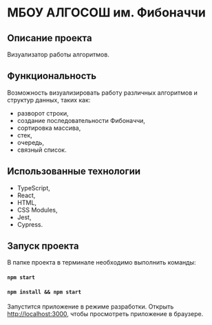 # МБОУ АЛГОСОШ им. Фибоначчи

## Описание проекта

Визуализатор работы алгоритмов.

## Функциональность

Возможность визуализировать работу различных алгоритмов и структур данных, таких как:

- разворот строки,
- создание последовательности Фибоначчи,
- сортировка массива,
- стек,
- очередь,
- связный список.

## Использованные технологии

- TypeScript,
- React,
- HTML,
- CSS Modules,
- Jest,
- Cypress.

## Запуск проекта

В папке проекта в терминале необходимо выполнить команды:

#### `npm start`

#### `npm install && npm start`

Запустится приложение в режиме разработки.
Открыть [http://localhost:3000](http://localhost:3000), чтобы просмотреть приложение в браузере.
